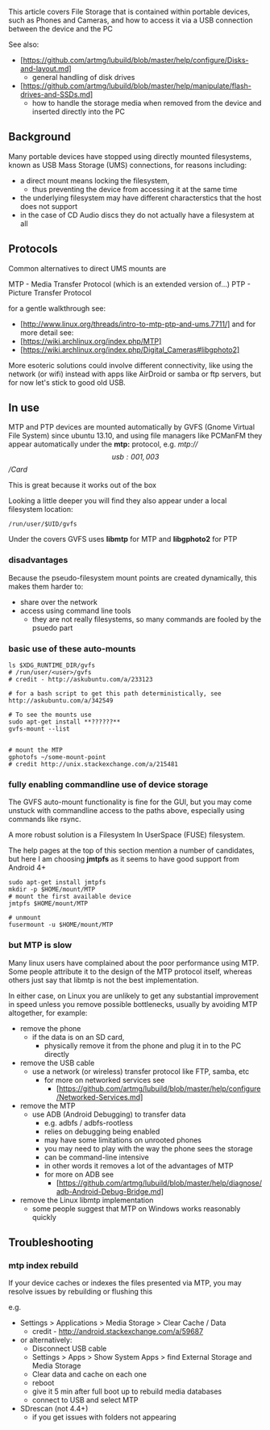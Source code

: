 
This article covers File Storage that is contained within portable devices, 
such as Phones and Cameras, and how to access it via a USB connection between the device and the PC


See also:
* [https://github.com/artmg/lubuild/blob/master/help/configure/Disks-and-layout.md]
    * general handling of disk drives
* [https://github.com/artmg/lubuild/blob/master/help/manipulate/flash-drives-and-SSDs.md]
    * how to handle the storage media when removed from the device and inserted directly into the PC


## Background

Many portable devices have stopped using directly mounted filesystems, 
known as USB Mass Storage (UMS) connections, for reasons including:
* a direct mount means locking the filesystem, 
    * thus preventing the device from accessing it at the same time
* the underlying filesystem may have different characterstics that the host does not support
* in the case of CD Audio discs they do not actually have a filesystem at all

## Protocols

Common alternatives to direct UMS mounts are

MTP - Media Transfer Protocol (which is an extended version of...)
PTP - Picture Transfer Protocol 

for a gentle walkthrough see:
* [http://www.linux.org/threads/intro-to-mtp-ptp-and-ums.7711/]
and for more detail see: 
* [https://wiki.archlinux.org/index.php/MTP]
* [https://wiki.archlinux.org/index.php/Digital_Cameras#libgphoto2]

More esoteric solutions could involve different connectivity, 
like using the network (or wifi) instead with apps like AirDroid 
or samba or ftp servers, but for now let's stick to good old USB. 


## In use

MTP and PTP devices are mounted automatically by GVFS (Gnome Virtual File System) 
since ubuntu 13.10, and using file managers like PCManFM they appear automatically
under the **mtp:** protocol, e.g. *mtp://$$usb:001,003$$/Card* 

This is great because it works out of the box

Looking a little deeper you will find they also appear under a local filesystem location:

    /run/user/$UID/gvfs

Under the covers GVFS uses **libmtp** for MTP and **libgphoto2** for PTP


### disadvantages

Because the pseudo-filesystem mount points are created dynamically, 
this makes them harder to:
* share over the network
* access using command line tools
    * they are not really filesystems, so many commands are fooled by the psuedo part

### basic use of these auto-mounts

```
ls $XDG_RUNTIME_DIR/gvfs
# /run/user/<user>/gvfs
# credit - http://askubuntu.com/a/233123

# for a bash script to get this path deterministically, see http://askubuntu.com/a/342549 

# To see the mounts use    
sudo apt-get install **??????**
gvfs-mount --list


# mount the MTP 
gphotofs ~/some-mount-point
# credit http://unix.stackexchange.com/a/215481

```

### fully enabling commandline use of device storage

The GVFS auto-mount functionality is fine for the GUI, 
but you may come unstuck with commandline access to the paths above, 
especially using commands like rsync.

A more robust solution is a Filesystem In UserSpace (FUSE) filesystem. 

The help pages at the top of this section mention a number of candidates, 
but here I am choosing **jmtpfs** as it seems to have good support from Android 4+

```
sudo apt-get install jmtpfs
mkdir -p $HOME/mount/MTP
# mount the first available device
jmtpfs $HOME/mount/MTP

# unmount
fusermount -u $HOME/mount/MTP
```

### but MTP is slow

Many linux users have complained about the poor performance using MTP. 
Some people attribute it to the design of the MTP protocol itself, 
whereas others just say that libmtp is not the best implementation. 

In either case, on Linux you are unlikely to get any substantial 
improvement in speed unless you remove possible bottlenecks, 
usually by avoiding MTP altogether, for example:

* remove the phone
	* if the data is on an SD card, 
		- physically remove it from the phone and plug it in to the PC directly
* remove the USB cable
	* use a network (or wireless) transfer protocol like FTP, samba, etc
		* for more on networked services see 
			- [https://github.com/artmg/lubuild/blob/master/help/configure/Networked-Services.md]
* remove the MTP
	* use ADB (Android Debugging) to transfer data
		* e.g. adbfs / adbfs-rootless
		* relies on debugging being enabled
		* may have some limitations on unrooted phones
		* you may need to play with the way the phone sees the storage
		* can be command-line intensive
		* in other words it removes a lot of the advantages of MTP 
		* for more on ADB see 
			- [https://github.com/artmg/lubuild/blob/master/help/diagnose/adb-Android-Debug-Bridge.md]
* remove the Linux libmtp implementation
	* some people suggest that MTP on Windows works reasonably quickly


## Troubleshooting

### mtp index rebuild

If your device caches or indexes the files presented via MTP, 
you may resolve issues by rebuilding or flushing this

e.g.
* Settings > Applications > Media Storage > Clear Cache / Data 
    * credit - http://android.stackexchange.com/a/59687
* or alternatively:
	* Disconnect USB cable
	* Settings > Apps > Show System Apps > find External Storage and Media Storage
	* Clear data and cache on each one
	* reboot
	* give it 5 min after full boot up to rebuild media databases
	* connect to USB and select MTP
* SDrescan (not 4.4+)
    * if you get issues with folders not appearing
 

